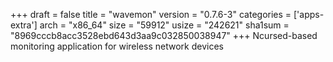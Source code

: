 +++
draft = false
title = "wavemon"
version = "0.7.6-3"
categories = ['apps-extra']
arch = "x86_64"
size = "59912"
usize = "242621"
sha1sum = "8969cccb8acc3528ebd643d3aa9c032850038947"
+++
Ncursed-based monitoring application for wireless network devices
